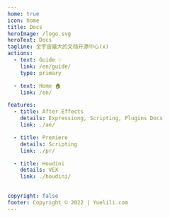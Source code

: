 ```yaml
---
home: true
icon: home
title: Docs
heroImage: /logo.svg
heroText: Docs
tagline: 全宇宙最大的文档开源中心(x)
actions:
  - text: Guide 💡
    link: /en/guide/
    type: primary

  - text: Home 🏠
    link: /en/

features:
  - title: After Effects
    details: Expressiong, Scripting, Plugins Docs
    link: ./ae/

  - title: Premiere
    details: Scripting
    link: ./pr/

  - title: Houdini
    details: VEX
    link: ./houdini/

 
copyright: false
footer: Copyright © 2022 | Yuelili.com
---
```

